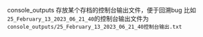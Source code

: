 console_outputs 存放某个存档的控制台输出文件，便于回溯bug
比如`25_February_13_2023_06_21_40`的控制台输出文件为`console_outputs/25_February_13_2023_06_21_40控制台输出.txt`